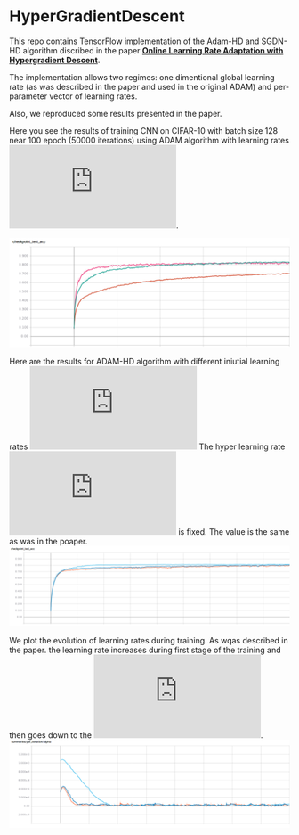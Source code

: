 # HyperGradientDescent

This repo contains TensorFlow implementation of the Adam-HD and SGDN-HD algorithm discribed in the paper [**Online Learning Rate Adaptation with Hypergradient Descent**](https://arxiv.org/abs/1703.04782).

The implementation allows two regimes: one dimentional global learning rate (as was described in the paper and used in the original ADAM) and per-parameter vector of learning rates.

Also, we reproduced some results presented in the paper.

Here you see the results of training CNN on CIFAR-10 with batch size 128 near 100 epoch (50000 iterations) using ADAM algorithm with learning rates ![img](http://latex.codecogs.com/svg.latex?%24%5Calpha%3D%5B10%5E%7B-3%7D%2C10%5E%7B-4%7D%2C10%5E%7B-5%7D%5D%24%0D%0A).

![ADAM](./report/ADAM.png)

Here are the results for ADAM-HD algorithm with different iniutial learning rates  ![img](http://latex.codecogs.com/svg.latex?%24%5Calpha_0%3D%5B10%5E%7B-3%7D%2C10%5E%7B-4%7D%2C10%5E%7B-5%7D%5D%24%0D%0A)
The hyper learning rate ![img](http://latex.codecogs.com/svg.latex?%5Cbeta%3D10%5E%7B-7%7D) is fixed. The value is the same as was in the poaper.
![ADAM-HD](./report/ADAM-HD.png)

We plot the evolution of learning rates during training. As wqas described in the paper. the learning rate increases during first stage of the training and then goes down to the ![img](http://latex.codecogs.com/svg.latex?10%5E%7B-5%7D).  
![Learning rate adaptation](./report/alpha.png)

